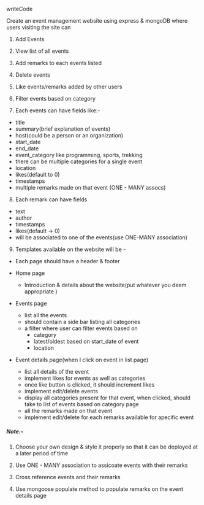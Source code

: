 writeCode

Create an event management website using express & mongoDB where users visiting the site can

1. Add Events
2. View list of all events
3. Add remarks to each events listed
4. Delete events
5. Like events/remarks added by other users
6. Filter events based on category

7. Each events can have fields like:-

- title
- summary(brief explanation of events)
- host(could be a person or an organization)
- start_date
- end_date
- event_category like programming, sports, trekking
- there can be multiple categories for a single event
- location
- likes(default to 0)
- timestamps
- multiple remarks made on that event (ONE - MANY assocs)

8. Each remark can have fields

- text
- author
- timestamps
- likes(default -> 0)
- will be associated to one of the events(use ONE-MANY association)

9. Templates available on the website will be -

- Each page should have a header & footer

- Home page

  - Introduction & details about the website(put whatever you deem appropriate )

- Events page

  - list all the events
  - should contain a side bar listing all categories
  - a filter where user can filter events based on
    - category
    - latest/oldest based on start_date of event
    - location

- Event details page(when I click on event in list page)
  - list all details of the event
  - implement likes for events as well as categories
  - once like button is clicked, it should increment likes
  - implement edit/delete events
  - display all categories present for that event, when clicked, should take to list of events based on category page
  - all the remarks made on that event
  - implement edit/delete for each remarks available for apecific event

##### Note:-

1. Choose your own design & style it properly so that it can be deployed at a later period of time

2. Use ONE - MANY association to assicoate events with their remarks

3. Cross reference events and their remarks

4. Use mongoose populate method to populate remarks on the event details page
